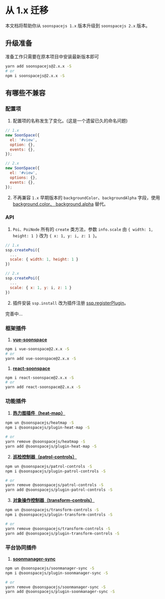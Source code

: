 # 从 1.x 迁移

本文档将帮助你从 `soonspacejs 1.x` 版本升级到 `soonspacejs 2.x` 版本。

## 升级准备

准备工作只需要在原本项目中安装最新版本即可

```bash
yarn add soonspacejs@2.x.x -S
# or
npm i soonspacejs@2.x.x -S
```

## 有哪些不兼容

### 配置项

1. 配置项的名称发生了变化。(这是一个遗留已久的命名问题)

```js {4,11}
// 1.x
new SoonSpace({
  el: '#view',
  option: {},
  events: {},
});

// 2.x
new SoonSpace({
  el: '#view',
  options: {},
  events: {},
});
```

2. 不再兼容 `1.x` 早期版本的 `backgroundColor`、`backgroundAlpha` 字段，使用 [background.color、 background.alpha](./config#background) 替代。

### API

1. `Poi、PoiNode` 所有的 `create` 类方法，参数 `info.scale` 由 `{ width: 1, height: 1 }` 改为 `{ x: 1, y: i, z: 1 }`。

```js {4,10}
// 1.x
ssp.createPoi({
  ...
  scale: { width: 1, height: 1 }
})

// 2.x
ssp.createPoi({
  ...
  scale: { x: 1, y: i, z: 1 }
})
```

2. 插件安装 `ssp.install` 改为插件注册 [ssp.registerPlugin](../api/pligin#registerplugin)。

完善中...

### 框架插件

1. [**vue-soonspace**](../plugin/vue-soonspace)
   <Base-Table
       :head="[
         { title: 'SoonSpace 版本', key: 'v' },
         { title: '插件版本', key: 'plugin' },
       ]"
       :data="[
         { v: '1.x.x', plugin: 'vue-soonspace@0.x.x' },
         { v: '2.x.x', plugin: 'vue-soonspace@2.1.x' },
       ]"
   />

```bash
npm i vue-soonspace@2.x.x -S
# or
yarn add vue-soonspace@2.x.x -S
```

1. [**react-soonspace**](../plugin/react-soonspace)
   <Base-Table
       :head="[
         { title: 'SoonSpace 版本', key: 'v' },
         { title: '插件版本', key: 'plugin' },
       ]"
       :data="[
         { v: '1.x.x', plugin: 'react-soonspace@0.x.x' },
         { v: '2.x.x', plugin: 'react-soonspace@2.1.x' },
       ]"
   />

```bash
npm i react-soonspace@2.x.x -S
# or
yarn add react-soonspace@2.x.x -S
```

### 功能插件

1. [**热力图插件（heat-map）**](../plugin/heat-map)
   <Base-Table
       :head="[
         { title: 'SoonSpace 版本', key: 'v' },
         { title: '插件版本', key: 'plugin' },
       ]"
       :data="[
         { v: '1.x.x', plugin: '@soonspacejs/heatmap' },
         { v: '2.x.x', plugin: '@soonspacejs/plugin-heat-map' },
       ]"
   />

```bash
npm un @soonspacejs/heatmap -S
npm i @soonspacejs/plugin-heat-map -S

# or
yarn remove @soonspacejs/heatmap -S
yarn add @soonspacejs/plugin-heat-map -S
```

2. [**巡检控制器（patrol-controls）**](../plugin/patrol-controls)
   <Base-Table
       :head="[
         { title: 'SoonSpace 版本', key: 'v' },
         { title: '插件版本', key: 'plugin' },
       ]"
       :data="[
         { v: '1.x.x', plugin: '@soonspacejs/patrol-controls' },
         { v: '2.x.x', plugin: '@soonspacejs/plugin-patrol-controls' },
       ]"
   />

```bash
npm un @soonspacejs/patrol-controls -S
npm i @soonspacejs/plugin-patrol-controls -S

# or
yarn remove @soonspacejs/patrol-controls -S
yarn add @soonspacejs/plugin-patrol-controls -S
```

3. [**对象操作控制器（transform-controls）**](../plugin/transform-controls)
   <Base-Table
       :head="[
         { title: 'SoonSpace 版本', key: 'v' },
         { title: '插件版本', key: 'plugin' },
       ]"
       :data="[
         { v: '1.x.x', plugin: '@soonspacejs/transform-controls' },
         { v: '2.x.x', plugin: '@soonspacejs/plugin-transform-controls' },
       ]"
   />

```bash
npm un @soonspacejs/transform-controls -S
npm i @soonspacejs/plugin-transform-controls -S

# or
yarn remove @soonspacejs/transform-controls -S
yarn add @soonspacejs/plugin-transform-controls -S
```

### 平台协同插件

1. [**soonmanager-sync**](../plugin/soonmanager-sync)
   <Base-Table
       :head="[
         { title: 'SoonSpace 版本', key: 'v' },
         { title: '插件版本', key: 'plugin' },
       ]"
       :data="[
         { v: '1.x.x', plugin: '@soonspacejs/soonmanager-sync' },
         { v: '2.x.x', plugin: '@soonspacejs/plugin-soonmanager-sync' },
       ]"
   />

```bash
npm un @soonspacejs/soonmanager-sync -S
npm i @soonspacejs/plugin-soonmanager-sync -S

# or
yarn remove @soonspacejs/soonmanager-sync -S
yarn add @soonspacejs/plugin-soonmanager-sync -S
```
